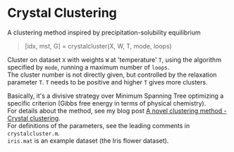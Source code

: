 # Crystal Clustering
A clustering method inspired by precipitation-solubility equilibrium

>[idx, mst, G] = crystalcluster(X, W, T, mode, loops)   
   
Cluster on dataset `X` with weights `W` at 'temperature' `T`, using the algorithm specified by `mode`, running a maximum number of `loops`.   
The cluster number is not directly given, but controlled by the relaxation parameter `T`. `T` needs to be positive and higher `T` gives more clusters.   
   
Basically, it's a divisive strategy over Minimum Spanning Tree optimizing a specific criterion (Gibbs free energy in terms of physical chemistry).    
For details about the method, see my blog post [A novel clustering method - Crystal clustering](https://peace-van.github.io/climate/2023/11/01/crystalcluster.html).   
For definitions of the parameters, see the leading comments in `crystalcluster.m`.   
`iris.mat` is an example dataset (the Iris flower dataset).
